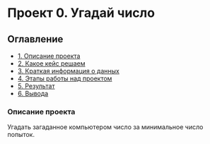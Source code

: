 # Проект 0. Угадай число

## Оглавление
* [1. Описание проекта](https://github.com/Black-Pantera/sf_data_science/tree/master/project_0/README.md#Описание-проекта)
* [2. Какое кейс решаем]()
* [3. Краткая информация о данных]()
* [4. Этапы работы над проектом]()
* [5. Результат](____)
* [6. Вывода](______)

### Описание проекта
Угадать загаданное компьютером число за минимальное число попыток.